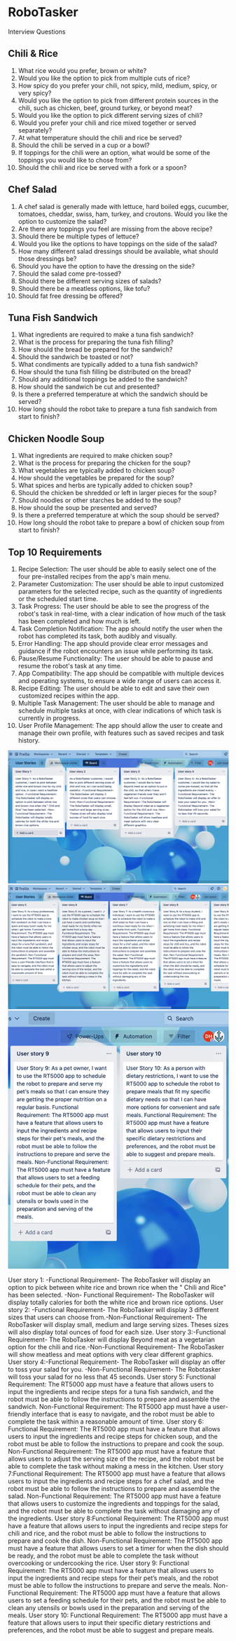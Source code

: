 # RoboTasker
 Interview Questions
 
 ## Chili & Rice
 
1. What rice would you prefer, brown or white? 
2. Would you like the option to pick from multiple cuts of rice?
3. How spicy do you prefer your chili, not spicy, mild, medium, spicy, or very spicy? 
4. Would you like the option to pick from different protein sources in the chili, such as chicken, beef, ground turkey, or beyond meat? 
5. Would you like the option to pick different serving sizes of chili? 
6. Would you prefer your chili and rice mixed together or served separately?
7. At what temperature should the chili and rice be served?
8. Should the chili be served in a cup or a bowl?
9. If toppings for the chili were an option, what would be some of the toppings you would like to chose from? 
10. Should the chili and rice be served with a fork or a spoon? 

## Chef Salad 

1. A chef salad is generally made with lettuce, hard boiled eggs, cucumber, tomatoes, cheddar, swiss, ham, turkey, and croutons. Would you like the option to customize the salad?
2. Are there any toppings you feel are missing from the above recipe? 
3. Should there be multiple types of lettuce? 
4. Would you like the options to have toppings on the side of the salad?
5. How many different salad dressings should be available, what should those dressings be? 
6. Should you have the option to have the dressing on the side?
7. Should the salad come pre-tossed? 
8. Should there be different serving sizes of salads? 
9. Should there be a meatless options, like tofu? 
10. Should fat free dressing be offered? 

## Tuna Fish Sandwich

1. What ingredients are required to make a tuna fish sandwich? 
2. What is the process for preparing the tuna fish filling? 
3. How should the bread be prepared for the sandwich? 
4. Should the sandwich be toasted or not? 
5. What condiments are typically added to a tuna fish sandwich? 
6. How should the tuna fish filling be distributed on the bread?
7. Should any additional toppings be added to the sandwich?
8. How should the sandwich be cut and presented? 
9. Is there a preferred temperature at which the sandwich should be served?
10. How long should the robot take to prepare a tuna fish sandwich from start to finish?

## Chicken Noodle Soup

1. What ingredients are required to make chicken soup? 
2. What is the process for preparing the chicken for the soup?
3. What vegetables are typically added to chicken soup? 
4. How should the vegetables be prepared for the soup? 
5. What spices and herbs are typically added to chicken soup?
6. Should the chicken be shredded or left in larger pieces for the soup?
7. Should noodles or other starches be added to the soup? 
8. How should the soup be presented and served?
9. Is there a preferred temperature at which the soup should be served? 
10. How long should the robot take to prepare a bowl of chicken soup from start to finish?

## Top 10 Requirements

1. Recipe Selection: The user should be able to easily select one of the four pre-installed recipes from the app's main menu. 
2. Parameter Customization: The user should be able to input customized parameters for the selected recipe, such as the quantity of ingredients or the scheduled start time. 
3. Task Progress: The user should be able to see the progress of the robot's task in real-time, with a clear indication of how much of the task has been completed and how much is left.
4. Task Completion Notification: The app should notify the user when the robot has completed its task, both audibly and visually. 
5. Error Handling: The app should provide clear error messages and guidance if the robot encounters an issue while performing its task. 
6. Pause/Resume Functionality: The user should be able to pause and resume the robot's task at any time. 
7. App Compatibility: The app should be compatible with multiple devices and operating systems, to ensure a wide range of users can access it. 
8. Recipe Editing: The user should be able to edit and save their own customized recipes within the app. 
9. Multiple Task Management: The user should be able to manage and schedule multiple tasks at once, with clear indications of which task is currently in progress. 
10. User Profile Management: The app should allow the user to create and manage their own profile, with features such as saved recipes and task history.

![Trello](trello.png)
![Trello](trello2.png)
![Trello](trello3.png)


User story 1: -Functional Requirement- The RoboTasker will display an option to pick between white rice and brown rice when the " Chili and Rice" has been selected. -Non- Functional Requirement- The RoboTasker will display totally calories for both the white rice and brown rice options.
User story 2: -Functional Requirement- The RoboTasker will display 3 different sizes that users can choose from.-Non-Functional Requirement- The RoboTasker will display small, medium and large serving sizes. Theses sizes will also display total ounces of food for each size.
User story 3:-Functional Requirement- The RoboTasker will display Beyond meat as a vegetarian option for the chili and rice.-Non-Functional Requirement- The RoboTasker will show meatless and meat options with very clear different graphics.
User story 4:-Functional Requirement- The RoboTasker will display an offer to toss your salad for you. -Non-Functional Requirement- The Robotasker will toss your salad for no less that 45 seconds.
User story 5: Functional Requirement: The RT5000 app must have a feature that allows users to input the ingredients and recipe steps for a tuna fish sandwich, and the robot must be able to follow the instructions to prepare and assemble the sandwich. Non-Functional Requirement: The RT5000 app must have a user-friendly interface that is easy to navigate, and the robot must be able to complete the task within a reasonable amount of time.
User story 6: Functional Requirement: The RT5000 app must have a feature that allows users to input the ingredients and recipe steps for chicken soup, and the robot must be able to follow the instructions to prepare and cook the soup. Non-Functional Requirement: The RT5000 app must have a feature that allows users to adjust the serving size of the recipe, and the robot must be able to complete the task without making a mess in the kitchen.
User story 7:Functional Requirement: The RT5000 app must have a feature that allows users to input the ingredients and recipe steps for a chef salad, and the robot must be able to follow the instructions to prepare and assemble the salad. Non-Functional Requirement: The RT5000 app must have a feature that allows users to customize the ingredients and toppings for the salad, and the robot must be able to complete the task without damaging any of the ingredients.
User story 8:Functional Requirement: The RT5000 app must have a feature that allows users to input the ingredients and recipe steps for chili and rice, and the robot must be able to follow the instructions to prepare and cook the dish. Non-Functional Requirement: The RT5000 app must have a feature that allows users to set a timer for when the dish should be ready, and the robot must be able to complete the task without overcooking or undercooking the rice.
User story 9: Functional Requirement: The RT5000 app must have a feature that allows users to input the ingredients and recipe steps for their pet’s meals, and the robot must be able to follow the instructions to prepare and serve the meals. Non-Functional Requirement: The RT5000 app must have a feature that allows users to set a feeding schedule for their pets, and the robot must be able to clean any utensils or bowls used in the preparation and serving of the meals.
User story 10:  Functional Requirement: The RT5000 app must have a feature that allows users to input their specific dietary restrictions and preferences, and the robot must be able to suggest and prepare meals.
